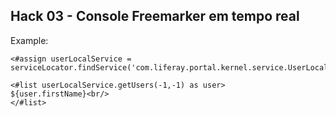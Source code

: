 ## Hack 03 - Console Freemarker em tempo real

Example:

```
<#assign userLocalService = serviceLocator.findService('com.liferay.portal.kernel.service.UserLocalService')/>

<#list userLocalService.getUsers(-1,-1) as user>
${user.firstName}<br/>
</#list>
```
